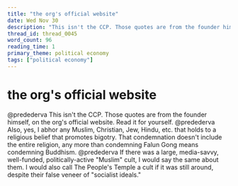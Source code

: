 ```yaml
---
title: "the org's official website"
date: Wed Nov 30
description: "This isn't the CCP. Those quotes are from the founder himself, on the org's official website."
thread_id: thread_0045
word_count: 96
reading_time: 1
primary_theme: political economy
tags: ["political economy"]
---
```


# the org's official website

@predederva This isn't the CCP. Those quotes are from the founder himself, on the org's official website. Read it for yourself. @predederva Also, yes, I abhor any Muslim, Christian, Jew, Hindu, etc. that holds to a religious belief that promotes bigotry. That condemnation doesn't include the entire religion, any more than condemning Falun Gong means condemning Buddhism. @predederva If there was a large, media-savvy, well-funded, politically-active "Muslim" cult, I would say the same about them. I would also call The People's Temple a cult if it was still around, despite their false veneer of "socialist ideals."